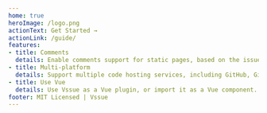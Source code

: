 ```yaml
---
home: true
heroImage: /logo.png
actionText: Get Started →
actionLink: /guide/
features:
- title: Comments
  details: Enable comments support for static pages, based on the issue system of code hosting services.
- title: Multi-platform
  details: Support multiple code hosting services, including GitHub, GitLab and BitBucket.
- title: Use Vue
  details: Use Vssue as a Vue plugin, or import it as a Vue component.
footer: MIT Licensed | Vssue
---
```


<VssueDemo text="Select a Platform" />
